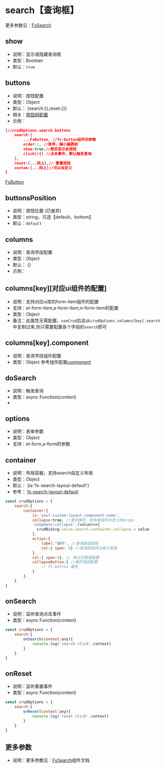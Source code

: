 
# search【查询框】
更多参数见：[FsSearch](/api/components/crud/search/index.md)



## show
* 说明：显示或隐藏查询框
* 类型：Boolean
* 默认：`true`

## buttons
* 说明：按钮配置
* 类型：Object
* 默认： {search:{},reset:{}}
* 相关：[按钮组配置](../common-options.md#buttons)
* 示例：
```json
{//crudOptions.search.buttons
    search:{
        ...FsButton, //fs-button组件的参数
        order:1, //排序，越小越靠前
        show:true,//是否显示此按钮
        click(){} //点击事件，默认触发查询
    },
    reset:{...同上},// 重置按钮
    custom:{...同上}//可以自定义
}
```
[FsButton](../common-options)


## buttonsPosition
* 说明：按钮位置 (已废弃)
* 类型：string，可选【default，bottom】
* 默认：`default`


## columns
* 说明：查询字段配置
* 类型：Object
* 默认： {}
* 示例：


## columns[key][对应ui组件的配置]
* 说明：支持对应ui库的form-item组件的配置
* 支持：el-form-item,a-form-item,n-form-item的配置
* 类型：Object
* 备注：此属性无需配置，`useCrud`后会从`crudOptions.columns[key].search`中复制过来,你只需要配置各个字段的`search`即可


## columns[key].component
* 说明：查询字段组件配置
* 类型：Object
参考组件配置[component](../common-options.md)

## doSearch
* 说明：触发查询
* 类型：async Function(context)
* 

## options
* 说明：表单参数
* 类型：Object
* 支持：el-form,a-form的参数


## container
* 说明：布局容器，支持search自定义布局
* 类型：Object
* 默认： {is:'fs-search-layout-default'}
* 参考： [fs-search-layout-default](https://github.com/fast-crud/fast-crud/blob/main/packages/fast-crud/src/components/search/layout-default.vue)
```js
const crudOptions = {
    search:{
        container:{
            is:'your-custom-layout-component-name',
            collapse:true, //是否展开，你布局组件中定义的props
            'onUpdate:collapse':(value)=>{
              crudBiding.value.search.container.collapse = value  
            },
            action:{
                label:"操作", //查询按钮前缀
                col:{ span: 4} //查询按钮所占格子宽度
            },
            col:{ span:4}, // 默认列宽度配置
            collapseButton:{ //展开按钮配置
                // fs-button 属性
            }
        },
    }
}

```
## onSearch
* 说明：监听查询点击事件
* 类型：async Function(context)

```js
const crudOptions = {
    search:{
        onSearch(context:any){
            console.log('search click',context)
        }
    }
}
```

## onReset
* 说明：监听重置事件
* 类型：async Function(context)

```js
const crudOptions = {
    search:{
        onReset(context:any){
            console.log('reset click',context)
        }
    }
}
```

## 更多参数
* 说明：更多参数见：[FsSearch](/api/components/crud/search/index.md)组件文档
